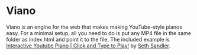# Viano
Viano is an engine for the web that makes making YouTube-style pianos easy. For a minimal setup, all you need to do is put any MP4 file in the same folder as index.html and point it to the file. The included example is [Interactive Youtube Piano | Click and Type to Play!](https://www.youtube.com/watch?v=eQ-eE8Ai_8g) by [Seth Sandler](https://www.youtube.com/user/cerupcat).
